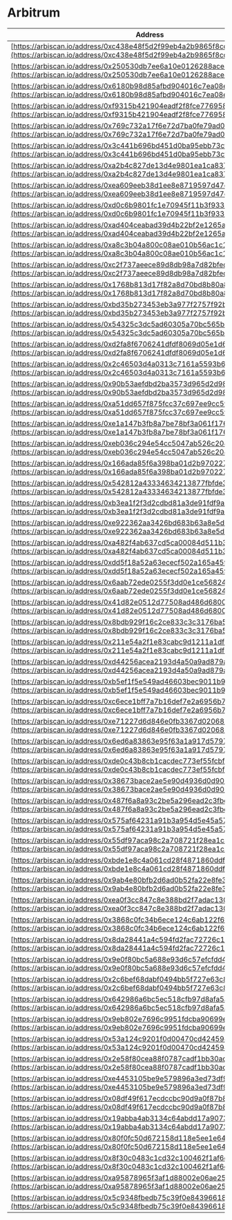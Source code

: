 # Arbitrum

| Address                                                                                                                                          | Name                                         |
| ------------------------------------------------------------------------------------------------------------------------------------------------ | -------------------------------------------- |
| [https://arbiscan.io/address/0xc438e48f5d2f99eb4a2b9865f8cccfc9915f227a](https://arbiscan.io/address/0xc438e48f5d2f99eb4a2b9865f8cccfc9915f227a) | UintListRegistry                             |
| [https://arbiscan.io/address/0x250530db7ee6a10e0126288ace48a7bb54bd4adc](https://arbiscan.io/address/0x250530db7ee6a10e0126288ace48a7bb54bd4adc) | UniswapV3LiquidityPositionLib                |
| [https://arbiscan.io/address/0x6180b98d85afbd904016c7ea08eb41cba77a1c08](https://arbiscan.io/address/0x6180b98d85afbd904016c7ea08eb41cba77a1c08) | EntranceRateBurnFee                          |
| [https://arbiscan.io/address/0xf9315b421904eadf2f8fce776958c147ee9bc880](https://arbiscan.io/address/0xf9315b421904eadf2f8fce776958c147ee9bc880) | GlobalConfigProxy                            |
| [https://arbiscan.io/address/0x769c732a17f6e72d7ba0fe79ad01a31b27bbcb3d](https://arbiscan.io/address/0x769c732a17f6e72d7ba0fe79ad01a31b27bbcb3d) | ExitRateDirectFee                            |
| [https://arbiscan.io/address/0x3c441b696bd451d0ba95ebb73cf1b23c20873e14](https://arbiscan.io/address/0x3c441b696bd451d0ba95ebb73cf1b23c20873e14) | AllowedExternalPositionTypesPolicy           |
| [https://arbiscan.io/address/0xa2b4c827de13d4e9801ea1ca837524a1a148dec3](https://arbiscan.io/address/0xa2b4c827de13d4e9801ea1ca837524a1a148dec3) | FundDeployer                                 |
| [https://arbiscan.io/address/0xea609eeb38d1ee8e8719597d47cc9276df9f8707](https://arbiscan.io/address/0xea609eeb38d1ee8e8719597d47cc9276df9f8707) | FundValueCalculator                          |
| [https://arbiscan.io/address/0xd0c6b9801fc1e70945f11b3f93340dcc7507fd7c](https://arbiscan.io/address/0xd0c6b9801fc1e70945f11b3f93340dcc7507fd7c) | AaveV3Adapter                                |
| [https://arbiscan.io/address/0xad404ceabad39d4b22bf2e1265a161ac44620825](https://arbiscan.io/address/0xad404ceabad39d4b22bf2e1265a161ac44620825) | NoDepegOnRedeemSharesForSpecificAssetsPolicy |
| [https://arbiscan.io/address/0xa8c3b04a800c08ae010b56ac1c1ad7033d980b0f](https://arbiscan.io/address/0xa8c3b04a800c08ae010b56ac1c1ad7033d980b0f) | MinSharesSupplyFee                           |
| [https://arbiscan.io/address/0xc2f737aeece89d8db98a7d82bfed40d09e381ed5](https://arbiscan.io/address/0xc2f737aeece89d8db98a7d82bfed40d09e381ed5) | OneInchV5Adapter                             |
| [https://arbiscan.io/address/0x1768b813d17f82a8d70bd8b80a8c8c1562878337](https://arbiscan.io/address/0x1768b813d17f82a8d70bd8b80a8c8c1562878337) | AllowedAdaptersPolicy                        |
| [https://arbiscan.io/address/0xbd35b273453eb3a977f2757f92b20e8c0b33c0b2](https://arbiscan.io/address/0xbd35b273453eb3a977f2757f92b20e8c0b33c0b2) | EntranceRateDirectFee                        |
| [https://arbiscan.io/address/0x54325c3dc5ad60305a70bc565be7a9ce71224a76](https://arbiscan.io/address/0x54325c3dc5ad60305a70bc565be7a9ce71224a76) | AllowedAdapterIncomingAssetsPolicy           |
| [https://arbiscan.io/address/0xd2fa8f6706241dfdf8069d05e1d6f6c4a439aa86](https://arbiscan.io/address/0xd2fa8f6706241dfdf8069d05e1d6f6c4a439aa86) | ManagementFee                                |
| [https://arbiscan.io/address/0x2c46503d4a0313c7161a5593b6865baa194b466f](https://arbiscan.io/address/0x2c46503d4a0313c7161a5593b6865baa194b466f) | FeeManager                                   |
| [https://arbiscan.io/address/0x90b53aefdbd2ba3573d965d2d98951f2aa00507d](https://arbiscan.io/address/0x90b53aefdbd2ba3573d965d2d98951f2aa00507d) | ExternalPositionManager                      |
| [https://arbiscan.io/address/0xa51dd657f875fcc37c697ee9cc59606979867384](https://arbiscan.io/address/0xa51dd657f875fcc37c697ee9cc59606979867384) | AaveV3DebtPositionParser                     |
| [https://arbiscan.io/address/0xe1a147b3fb8a7be78bf3a061f176bc718d897695](https://arbiscan.io/address/0xe1a147b3fb8a7be78bf3a061f176bc718d897695) | VaultLib                                     |
| [https://arbiscan.io/address/0xeb036c294e54cc5047ab526c204752d056cc1952](https://arbiscan.io/address/0xeb036c294e54cc5047ab526c204752d056cc1952) | AllowedAdaptersPerManagerPolicy              |
| [https://arbiscan.io/address/0x166ada85f6a398ba01d2b97022770cc6bd9d2ea2](https://arbiscan.io/address/0x166ada85f6a398ba01d2b97022770cc6bd9d2ea2) | AllowedAssetsForRedemptionPolicy             |
| [https://arbiscan.io/address/0x542812a43334634213877fbfde33ecbef5234c9d](https://arbiscan.io/address/0x542812a43334634213877fbfde33ecbef5234c9d) | MinMaxInvestmentPolicy                       |
| [https://arbiscan.io/address/0xb3ea1f2f3d2cdbd81a3de91fdf9a2f3e3acd66c1](https://arbiscan.io/address/0xb3ea1f2f3d2cdbd81a3de91fdf9a2f3e3acd66c1) | BalancerV2LiquidityAdapter                   |
| [https://arbiscan.io/address/0xe922362aa3426bd683b63a8e5d13903a9cfc4cbb](https://arbiscan.io/address/0xe922362aa3426bd683b63a8e5d13903a9cfc4cbb) | GasRelayPaymasterFactory                     |
| [https://arbiscan.io/address/0xa482f4ab637cd5ca00084d511b3ca9aa8d8f475e](https://arbiscan.io/address/0xa482f4ab637cd5ca00084d511b3ca9aa8d8f475e) | OnlyUntrackDustOrPricelessAssetsPolicy       |
| [https://arbiscan.io/address/0xdd5f18a52a63ececf502a165a459d33be5c0a06c](https://arbiscan.io/address/0xdd5f18a52a63ececf502a165a459d33be5c0a06c) | ValueInterpreter                             |
| [https://arbiscan.io/address/0x6aab72ede0255f3dd0e1ce568248a63aa3df2320](https://arbiscan.io/address/0x6aab72ede0255f3dd0e1ce568248a63aa3df2320) | UnpermissionedActionsWrapper                 |
| [https://arbiscan.io/address/0x41d82e0512d77508ad486d6800059f3d936910db](https://arbiscan.io/address/0x41d82e0512d77508ad486d6800059f3d936910db) | DepositWrapper                               |
| [https://arbiscan.io/address/0x8bdb929f16c2ce833c3c3176ba5c607e20949010](https://arbiscan.io/address/0x8bdb929f16c2ce833c3c3176ba5c607e20949010) | ExitRateBurnFee                              |
| [https://arbiscan.io/address/0x211e54a2f1e83cabc9d1211a1df0759b7193201a](https://arbiscan.io/address/0x211e54a2f1e83cabc9d1211a1df0759b7193201a) | GlobalConfigLib                              |
| [https://arbiscan.io/address/0xd44256acea2193d4a50a9ad879a531666729962c](https://arbiscan.io/address/0xd44256acea2193d4a50a9ad879a531666729962c) | ExternalPositionFactory                      |
| [https://arbiscan.io/address/0xb5ef1f5e549ad46603bec9011b99a96a6cfd993e](https://arbiscan.io/address/0xb5ef1f5e549ad46603bec9011b99a96a6cfd993e) | AllowedSharesTransferRecipientsPolicy        |
| [https://arbiscan.io/address/0xc6ece1bff7a7b16def7e2a6956b7c75189240671](https://arbiscan.io/address/0xc6ece1bff7a7b16def7e2a6956b7c75189240671) | UniswapV3LiquidityPositionParser             |
| [https://arbiscan.io/address/0xe71227d6d846e0fb3367d020683327031c4c4a3d](https://arbiscan.io/address/0xe71227d6d846e0fb3367d020683327031c4c4a3d) | ProtocolFeeTracker                           |
| [https://arbiscan.io/address/0x6ed6a83863e95f63a1a917d5797e03ee86ee877e](https://arbiscan.io/address/0x6ed6a83863e95f63a1a917d5797e03ee86ee877e) | AaveV3DebtPositionLib                        |
| [https://arbiscan.io/address/0xde0c43b8cb1cacdec773ef55fcbfbcbe009891f1](https://arbiscan.io/address/0xde0c43b8cb1cacdec773ef55fcbfbcbe009891f1) | AllowedDepositRecipientsPolicy               |
| [https://arbiscan.io/address/0x38673bace2ae5e90d4936d0d90b58a3577795205](https://arbiscan.io/address/0x38673bace2ae5e90d4936d0d90b58a3577795205) | AllowedExternalPositionTypesPerManagerPolicy |
| [https://arbiscan.io/address/0x487f6a8a93c2be5a296ead2c3fbc3fceed4ac599](https://arbiscan.io/address/0x487f6a8a93c2be5a296ead2c3fbc3fceed4ac599) | CumulativeSlippageTolerancePolicy            |
| [https://arbiscan.io/address/0x575af64231a91b3a954d5e45a57187ace6549c81](https://arbiscan.io/address/0x575af64231a91b3a954d5e45a57187ace6549c81) | AaveV3ATokenListOwner                        |
| [https://arbiscan.io/address/0x55df97aca98c2a708721f28ea1ca42a2be7ff934](https://arbiscan.io/address/0x55df97aca98c2a708721f28ea1ca42a2be7ff934) | IntegrationManager                           |
| [https://arbiscan.io/address/0xbde1e8c4a061cd28f4871860ddf22200b85ee9ec](https://arbiscan.io/address/0xbde1e8c4a061cd28f4871860ddf22200b85ee9ec) | PolicyManager                                |
| [https://arbiscan.io/address/0x9ab4e80bfb2d6ad0b52fa22e8fe3d9fd3846bbb4](https://arbiscan.io/address/0x9ab4e80bfb2d6ad0b52fa22e8fe3d9fd3846bbb4) | GasRelayPaymasterLib                         |
| [https://arbiscan.io/address/0xea0f3cc847c8e388bd2f7adac130b64b6754f5e2](https://arbiscan.io/address/0xea0f3cc847c8e388bd2f7adac130b64b6754f5e2) | UniswapV3Adapter                             |
| [https://arbiscan.io/address/0x3868c0fc34b6ece124c6ab122f6f29e978be6661](https://arbiscan.io/address/0x3868c0fc34b6ece124c6ab122f6f29e978be6661) | ComptrollerLib                               |
| [https://arbiscan.io/address/0x8da28441a4c594fd2fac72726c1412d8cf9e4a19](https://arbiscan.io/address/0x8da28441a4c594fd2fac72726c1412d8cf9e4a19) | Dispatcher                                   |
| [https://arbiscan.io/address/0x9e0f80bc5a688e93d6c57efcfdd4564f70975e8b](https://arbiscan.io/address/0x9e0f80bc5a688e93d6c57efcfdd4564f70975e8b) | PerformanceFee                               |
| [https://arbiscan.io/address/0x2c6bef68dabf0494bb5f727e63c8fb54f7d2c287](https://arbiscan.io/address/0x2c6bef68dabf0494bb5f727e63c8fb54f7d2c287) | AddressListRegistry                          |
| [https://arbiscan.io/address/0x642986a6bc5ec518cfb97d8afa5a7fa8477d3cf5](https://arbiscan.io/address/0x642986a6bc5ec518cfb97d8afa5a7fa8477d3cf5) | ProtocolFeeReserveLib                        |
| [https://arbiscan.io/address/0x9eb802e7696c9951fdcba90699e5000d7a39205c](https://arbiscan.io/address/0x9eb802e7696c9951fdcba90699e5000d7a39205c) | ProtocolFeeReserveProxy                      |
| [https://arbiscan.io/address/0x53a124c9201f0d00470cd4245946d2bbb98210ba](https://arbiscan.io/address/0x53a124c9201f0d00470cd4245946d2bbb98210ba) | MinAssetBalancesPostRedemptionPolicy         |
| [https://arbiscan.io/address/0x2e58f80cea88f0787cadf1bb30acc23d8ac81982](https://arbiscan.io/address/0x2e58f80cea88f0787cadf1bb30acc23d8ac81982) | FundValueCalculatorRouter                    |
| [https://arbiscan.io/address/0xe4453105be9e579896a3ed73df9a1e285c8c95c2](https://arbiscan.io/address/0xe4453105be9e579896a3ed73df9a1e285c8c95c2) | OnlyRemoveDustExternalPositionPolicy         |
| [https://arbiscan.io/address/0x08df49f617ecdccbc90d9a0f87b8c1a84b2e7cb9](https://arbiscan.io/address/0x08df49f617ecdccbc90d9a0f87b8c1a84b2e7cb9) | ParaSwapV5Adapter                            |
| [https://arbiscan.io/address/0x19abba4ab3134c64abdd17a9073d1ec83663f036](https://arbiscan.io/address/0x19abba4ab3134c64abdd17a9073d1ec83663f036) | AllowedRedeemersForSpecificAssetsPolicy      |
| [https://arbiscan.io/address/0x80f0fc50d672158d118e5ee1e64a6905a5e72540](https://arbiscan.io/address/0x80f0fc50d672158d118e5ee1e64a6905a5e72540) | BalancerV2GaugeTokenPriceFeed                |
| [https://arbiscan.io/address/0x8f30c0483c1cd32c100462f1af6d4ae6283086a9](https://arbiscan.io/address/0x8f30c0483c1cd32c100462f1af6d4ae6283086a9) | BalancerV2StablePoolPriceFeed                |
| [https://arbiscan.io/address/0xa95878965f3af1d88002e06ae25182a45943b9e2](https://arbiscan.io/address/0xa95878965f3af1d88002e06ae25182a45943b9e2) | BalancerV2WeightedPoolPriceFeed              |
| [https://arbiscan.io/address/0x5c9348fbedb75c39f0e84396618accab6c01f847](https://arbiscan.io/address/0x5c9348fbedb75c39f0e84396618accab6c01f847) | DisallowedAdapterIncomingAssetsPolicy        |
